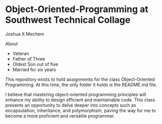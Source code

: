  # Object-Oriented-Programming at Southwest Technical Collage
Joshua X Mechem

About
- Veteran
- Father of Three
- Oldest Son out of five
- Married for six years

This repository exists to hold assignments for the class Object-Oriented Programming. At this time, the only folder it holds is the README.md file.  

I believe that mastering object-oriented programming principles will enhance my ability to design efficient and maintainable code. This class presents an opportunity to delve deeper into concepts such as encapsulation, inheritance, and polymorphism, paving the way for me to become a more proficient and versatile programmer.
